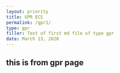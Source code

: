 ```yaml
---
layout: priority
title: GPR ECS
permalink: /gpr1/
type: gpr
filler: Text of first md file of type gpr
date: March 13, 2020
---
```


## this is from gpr page


